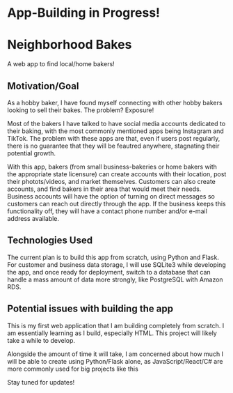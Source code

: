# App-Building in Progress! 

# Neighborhood Bakes
A web app to find local/home bakers!

## Motivation/Goal
As a hobby baker, I have found myself connecting with other hobby bakers looking to sell their bakes. The problem? Exposure!

Most of the bakers I have talked to have social media accounts dedicated to their baking, with the most commonly mentioned apps being Instagram and TikTok. The problem with these apps are that, even if users post regularly, there is no guarantee that they will be feautred anywhere, stagnating their potential growth. 

With this app, bakers (from small business-bakeries or home bakers with the appropriate state licensure) can create accounts with their location, post their photots/videos, and market themselves. Customers can also create accounts, and find bakers in their area that would meet their needs. Business accounts will have the option of turning on direct messages so customers can reach out directly through the app. If the business keeps this functionality off, they will have a contact phone number and/or e-mail address available. 

## Technologies Used
The current plan is to build this app from scratch, using Python and Flask. For customer and business data storage, I will use SQLite3 while developing the app, and once ready for deployment, switch to a database that can handle a mass amount of data more strongly, like PostgreSQL with Amazon RDS. 

## Potential issues with building the app
This is my first web application that I am building completely from scratch. I am essentially learning as I build, especially HTML. This project will likely take a while to develop. 

Alongside the amount of time it will take, I am concerned about how much I will be able to create using Python/Flask alone, as JavaScript/React/C# are more commonly used for big projects like this

Stay tuned for updates! 
